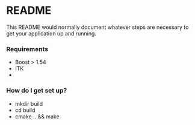 # README #

This README would normally document whatever steps are necessary to get your application up and running.

### Requirements ###

* Boost > 1.54
* ITK
* 

### How do I get set up? ###

* mkdir build
* cd build
* cmake .. && make

